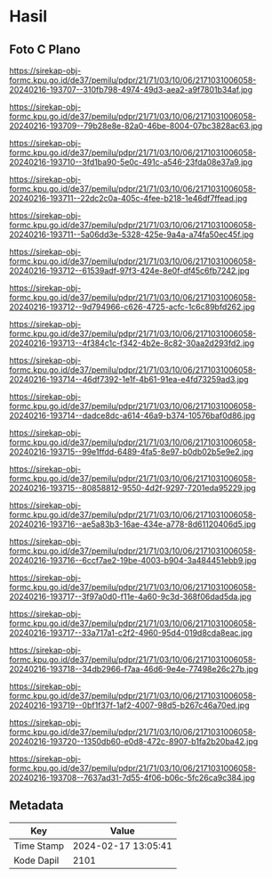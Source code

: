 # Hasil

## Foto C Plano

https://sirekap-obj-formc.kpu.go.id/de37/pemilu/pdpr/21/71/03/10/06/2171031006058-20240216-193707--310fb798-4974-49d3-aea2-a9f7801b34af.jpg

https://sirekap-obj-formc.kpu.go.id/de37/pemilu/pdpr/21/71/03/10/06/2171031006058-20240216-193709--79b28e8e-82a0-46be-8004-07bc3828ac63.jpg

https://sirekap-obj-formc.kpu.go.id/de37/pemilu/pdpr/21/71/03/10/06/2171031006058-20240216-193710--3fd1ba90-5e0c-491c-a546-23fda08e37a9.jpg

https://sirekap-obj-formc.kpu.go.id/de37/pemilu/pdpr/21/71/03/10/06/2171031006058-20240216-193711--22dc2c0a-405c-4fee-b218-1e46df7ffead.jpg

https://sirekap-obj-formc.kpu.go.id/de37/pemilu/pdpr/21/71/03/10/06/2171031006058-20240216-193711--5a06dd3e-5328-425e-9a4a-a74fa50ec45f.jpg

https://sirekap-obj-formc.kpu.go.id/de37/pemilu/pdpr/21/71/03/10/06/2171031006058-20240216-193712--61539adf-97f3-424e-8e0f-df45c6fb7242.jpg

https://sirekap-obj-formc.kpu.go.id/de37/pemilu/pdpr/21/71/03/10/06/2171031006058-20240216-193712--9d794966-c626-4725-acfc-1c6c89bfd262.jpg

https://sirekap-obj-formc.kpu.go.id/de37/pemilu/pdpr/21/71/03/10/06/2171031006058-20240216-193713--4f384c1c-f342-4b2e-8c82-30aa2d293fd2.jpg

https://sirekap-obj-formc.kpu.go.id/de37/pemilu/pdpr/21/71/03/10/06/2171031006058-20240216-193714--46df7392-1e1f-4b61-91ea-e4fd73259ad3.jpg

https://sirekap-obj-formc.kpu.go.id/de37/pemilu/pdpr/21/71/03/10/06/2171031006058-20240216-193714--dadce8dc-a614-46a9-b374-10576baf0d86.jpg

https://sirekap-obj-formc.kpu.go.id/de37/pemilu/pdpr/21/71/03/10/06/2171031006058-20240216-193715--99e1ffdd-6489-4fa5-8e97-b0db02b5e9e2.jpg

https://sirekap-obj-formc.kpu.go.id/de37/pemilu/pdpr/21/71/03/10/06/2171031006058-20240216-193715--80858812-9550-4d2f-9297-7201eda95229.jpg

https://sirekap-obj-formc.kpu.go.id/de37/pemilu/pdpr/21/71/03/10/06/2171031006058-20240216-193716--ae5a83b3-16ae-434e-a778-8d61120406d5.jpg

https://sirekap-obj-formc.kpu.go.id/de37/pemilu/pdpr/21/71/03/10/06/2171031006058-20240216-193716--6ccf7ae2-19be-4003-b904-3a484451ebb9.jpg

https://sirekap-obj-formc.kpu.go.id/de37/pemilu/pdpr/21/71/03/10/06/2171031006058-20240216-193717--3f97a0d0-f11e-4a60-9c3d-368f06dad5da.jpg

https://sirekap-obj-formc.kpu.go.id/de37/pemilu/pdpr/21/71/03/10/06/2171031006058-20240216-193717--33a717a1-c2f2-4960-95d4-019d8cda8eac.jpg

https://sirekap-obj-formc.kpu.go.id/de37/pemilu/pdpr/21/71/03/10/06/2171031006058-20240216-193718--34db2966-f7aa-46d6-9e4e-77498e26c27b.jpg

https://sirekap-obj-formc.kpu.go.id/de37/pemilu/pdpr/21/71/03/10/06/2171031006058-20240216-193719--0bf1f37f-1af2-4007-98d5-b267c46a70ed.jpg

https://sirekap-obj-formc.kpu.go.id/de37/pemilu/pdpr/21/71/03/10/06/2171031006058-20240216-193720--1350db60-e0d8-472c-8907-b1fa2b20ba42.jpg

https://sirekap-obj-formc.kpu.go.id/de37/pemilu/pdpr/21/71/03/10/06/2171031006058-20240216-193708--7637ad31-7d55-4f06-b06c-5fc26ca9c384.jpg


## Metadata

| Key        | Value               |
| ---------- | ------------------- |
| Time Stamp | 2024-02-17 13:05:41 |
| Kode Dapil | 2101                |




